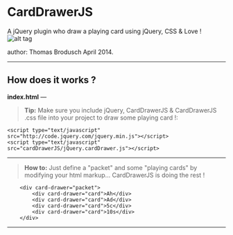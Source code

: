 CardDrawerJS
=====================
A jQuery plugin who draw a playing card using jQuery, CSS & Love !
![alt tag](https://raw.githubusercontent.com/tom4dev/cardDrawerJS/master/exemple/demo.png)

author: Thomas Brodusch
April 2014.

----------


How does it works ?
---------

**<i class="icon-file"></i>index.html** —
> **Tip:**   Make sure you include jQuery, CardDrawerJS & CardDrawerJS .css file into your project to draw some playing card !: 

```
<script type="text/javascript" src="http://code.jquery.com/jquery.min.js"></script>
<script type="text/javascript" src="cardDrawerJS/jQuery.cardDrawer.js"></script>
```
----------



> **<i class="icon-pencil"></i>How to:**  Just define a "packet" and some "playing cards" by modifying your html markup... CardDrawerJS is doing the rest !

```
    <div card-drawer="packet">
		<div card-drawer="card">Ah</div>
		<div card-drawer="card">Ad</div>
		<div card-drawer="card">5c</div>
		<div card-drawer="card">10s</div>
	</div>
```
----------
